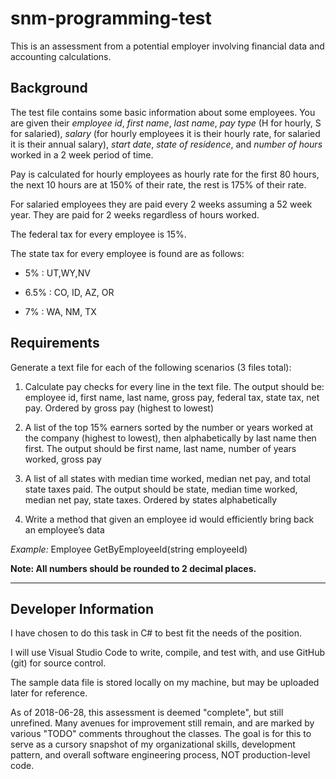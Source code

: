 # snm-programming-test
This is an assessment from a potential employer involving financial data and accounting calculations.

## Background
The test file contains some basic information about some employees. You are given their *employee id*, *first name*, *last name*, *pay type* (H for hourly, S for salaried), *salary* (for hourly employees it is their hourly rate, for salaried it is their annual salary), *start date*, *state of residence*, and *number of hours* worked in a 2 week period of time.

Pay is calculated for hourly employees as hourly rate for the first 80 hours, the next 10 hours are at 150% of their rate, the rest is 175% of their rate.

 For salaried employees they are paid every 2 weeks assuming a 52 week year. They are paid for 2 weeks regardless of hours worked.

The federal tax for every employee is 15%.

The state tax for every employee is found are as follows:

* 5%          : UT,WY,NV

* 6.5%      : CO, ID, AZ, OR

* 7%          : WA, NM, TX

## Requirements

Generate a text file for each of the following scenarios (3 files total):

1. Calculate pay checks for every line in the text file. The output should be: employee id, first name, last name, gross pay, federal tax, state tax, net pay. Ordered by gross pay (highest to lowest)

2. A list of the top 15% earners sorted by the number or years worked at the company (highest to lowest), then alphabetically by last name then first. The output should be first name, last name, number of years worked, gross pay

3. A list of all states with median time worked, median net pay, and total state taxes paid. The output should be state, median time worked, median net pay, state taxes. Ordered by states alphabetically

 4. Write a method that given an employee id would efficiently bring back an employee’s data 

*Example:* Employee GetByEmployeeId(string employeeId)

**Note: All numbers should be rounded to 2 decimal places.**

---

## Developer Information


I have chosen to do this task in C# to best fit the needs of the position.

I will use Visual Studio Code to write, compile, and test with, and use GitHub (git) for source control.

The sample data file is stored locally on my machine, but may be uploaded later for reference.

As of 2018-06-28, this assessment is deemed "complete", but still unrefined. Many avenues for improvement still remain, and are marked by various "TODO" comments throughout the classes. The goal is for this to serve as a cursory snapshot of my organizational skills, development pattern, and overall software engineering process, NOT production-level code.

